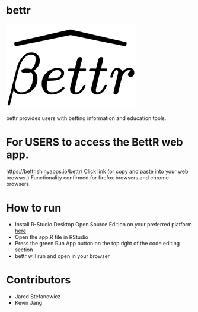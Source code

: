 # bettr

![The bettr icon](bettrIcon.png)

bettr provides users with betting information and education tools.
# For USERS to access the BettR web app.
https://bettr.shinyapps.io/bettr/
Click link (or copy and paste into your web browser.) Functionality confirmed for firefox browsers and chrome browsers. 
# How to run
- Install R-Studio Desktop Open Source Edition on your preferred platform [here](https://www.rstudio.com/products/rstudio/)
- Open the app.R file in RStudio
- Press the green Run App button on the top right of the code editing section
- bettr will run and open in your browser
# Contributors
- Jared Stefanowicz
- Kevin Jang


